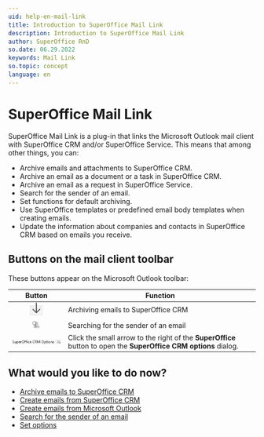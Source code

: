 ```yaml
---
uid: help-en-mail-link
title: Introduction to SuperOffice Mail Link
description: Introduction to SuperOffice Mail Link
author: SuperOffice RnD
so.date: 06.29.2022
keywords: Mail Link
so.topic: concept
language: en
---
```


# SuperOffice Mail Link

SuperOffice Mail Link is a plug-in that links the Microsoft Outlook mail client with SuperOffice CRM and/or SuperOffice Service. This means that among other things, you can:

* Archive emails and attachments to SuperOffice CRM.
* Archive an email as a document or a task in SuperOffice CRM.
* Archive an email as a request in SuperOffice Service.
* Search for the sender of an email.
* Set functions for default archiving.
* Use SuperOffice templates or predefined email body templates when creating emails.
* Update the information about companies and contacts in SuperOffice CRM based on emails you receive.

## Buttons on the mail client toolbar

These buttons appear on the Microsoft Outlook toolbar:

| Button | Function |
|:-:|---|
| ![icon][img1] | Archiving emails to SuperOffice CRM |
| ![icon][img2] | Searching for the sender of an email |
| ![icon][img3] | Click the small arrow to the right of the **SuperOffice** button to open the **SuperOffice CRM options** dialog. |

## What would you like to do now?

* [Archive emails to SuperOffice CRM][1]
* [Create emails from SuperOffice CRM][5]
* [Create emails from Microsoft Outlook][2]
* [Search for the sender of an email][3]
* [Set options][4]

<!-- Referenced links -->
[1]: archive.md
[5]: create-in-superoffice.md
[2]: create-in-outlook.md
[3]: manage-senders.md
[4]: settings/index.md

<!-- Referenced images -->
[img1]: ../../../../media/icons/mail-link/archive-to-superoffice-crm.png
[img2]: ../../../../media/icons/mail-link/search-for-sender-in-superoffice-crm.png
[img3]: ../../../../media/loc/en/email/superoffice-button.png
